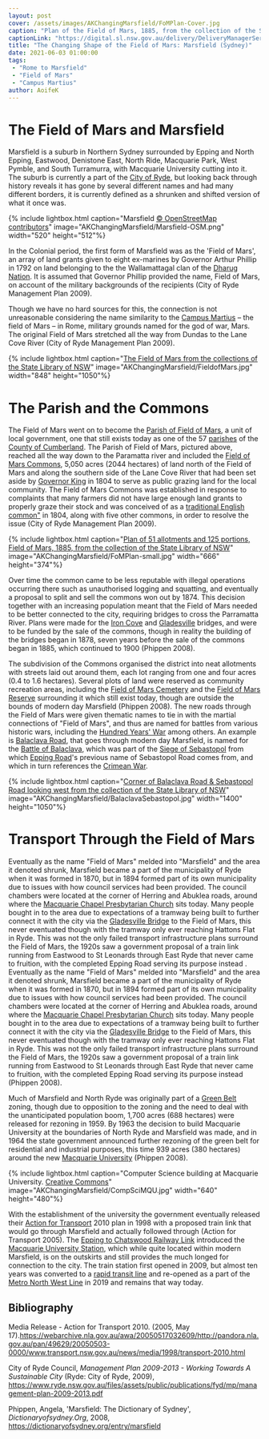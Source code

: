 ```yaml
---
layout: post
cover: /assets/images/AKChangingMarsfield/FoMPlan-Cover.jpg
caption: "Plan of the Field of Mars, 1885, from the collection of the State Library of NSW."
captionLink: "https://digital.sl.nsw.gov.au/delivery/DeliveryManagerServlet?embedded=true&amp;toolbar=false&amp;dps_pid=IE9189984&amp;_ga=2.134189837.2034465928.1622011364-1713855380.1611194684"
title: "The Changing Shape of the Field of Mars: Marsfield (Sydney)"
date: 2021-06-03 01:00:00
tags:
 - "Rome to Marsfield"
 - "Field of Mars"
 - "Campus Martius"
author: AoifeK
---
```

# The Field of Mars and Marsfield

Marsfield is a suburb in Northern Sydney surrounded by Epping and North Epping, Eastwood, Denistone East, North Ride, Macquarie Park, West Pymble, and South Turramurra, with Macquarie University cutting into it. The suburb is currently a part of the [City of Ryde](https://www.ryde.nsw.gov.au/Living-in-Ryde/About-Ryde), but looking back through history reveals it has gone by several different names and had many different borders, it is currently defined as a shrunken and shifted version of what it once was.

{% include lightbox.html
caption="Marsfield [© OpenStreetMap contributors](https://www.openstreetmap.org/copyright)"
image="AKChangingMarsfield/Marsfield-OSM.png"
width="520"
height="512"%}

In the Colonial period, the first form of Marsfield was as the 'Field of Mars', an array of land grants given to eight ex-marines by Governor Arthur Phillip in 1792 on land belonging to the the Wallamattagal clan of the [Dharug Nation](https://en.wikipedia.org/wiki/Darug). It is assumed that Governor Phillip provided the name, Field of Mars, on account of the military backgrounds of the recipients (City of Ryde Management Plan 2009).

Though we have no hard sources for this, the connection is not unreasonable considering the name similarity to the [Campus Martius](https://en.wikipedia.org/wiki/Campus_Martius) – the field of Mars – in Rome, military grounds named for the god of war, Mars. The original Field of Mars stretched all the way from Dundas to the Lane Cove River (City of Ryde Management Plan 2009).

{% include lightbox.html
caption="[The Field of Mars from the collections of the State Library of NSW](http://digital.sl.nsw.gov.au/delivery/DeliveryManagerServlet?embedded=true&amp;toolbar=false&amp;dps_pid=IE3546443)"
image="AKChangingMarsfield/FieldofMars.jpg"
width="848"
height="1050"%}

# The Parish and the Commons

The Field of Mars went on to become the [Parish of Field of Mars](https://en.wikipedia.org/wiki/Parish_of_Field_of_Mars), a unit of local government, one that still exists today as one of the 57 [parishes](https://en.wikipedia.org/wiki/Parish_(administrative_division)) of the [County of Cumberland](https://en.wikipedia.org/wiki/Cumberland_County,_New_South_Wales). The Parish of Field of Mars, pictured above, reached all the way down to the Paramatta river and included the [Field of Mars Commons](https://dictionaryofsydney.org/place/field_of_mars_common), 5,050 acres (2044 hectares) of land north of the Field of Mars and along the southern side of the Lane Cove River that had been set aside by [Governor King](https://en.wikipedia.org/wiki/Philip_Gidley_King) in 1804 to serve as public grazing land for the local community. The Field of Mars Commons was established in response to complaints that many farmers did not have large enough land grants to properly graze their stock and was conceived of as a [traditional English common&quot;](https://en.wikipedia.org/wiki/Common_land) in 1804, along with five other commons, in order to resolve the issue (City of Ryde Management Plan 2009).

{% include lightbox.html
caption="[Plan of 51 allotments and 125 portions, Field of Mars, 1885, from the collection of the State Library of NSW](https://digital.sl.nsw.gov.au/delivery/DeliveryManagerServlet?embedded=true&amp;toolbar=false&amp;dps_pid=IE9189984&amp;_ga=2.134189837.2034465928.1622011364-1713855380.1611194684)"
image="AKChangingMarsfield/FoMPlan-small.jpg"
width="666"
height="374"%}

Over time the common came to be less reputable with illegal operations occurring there such as unauthorised logging and squatting, and eventually a proposal to split and sell the commons won out by 1874. This decision together with an increasing population meant that the Field of Mars needed to be better connected to the city, requiring bridges to cross the Parramatta River. Plans were made for the [Iron Cove](https://en.wikipedia.org/wiki/Iron_Cove_Bridge) and [Gladesville](https://en.wikipedia.org/wiki/Gladesville_Bridge#1881_bridge) bridges, and were to be funded by the sale of the commons, though in reality the building of the bridges began in 1878, seven years before the sale of the commons began in 1885, which continued to 1900 (Phippen 2008).

The subdivision of the Commons organised the district into neat allotments with streets laid out around them, each lot ranging from one and four acres (0.4 to 1.6 hectares). Several plots of land were reserved as community recreation areas, including the [Field of Mars Cemetery](https://nmclm.com.au/locations/field-of-mars/) and the [Field of Mars Reserve](https://www.ryde.nsw.gov.au/Recreation/Parks-and-Sportsgrounds/Find-a-Park-or-Sportsground/Field-of-Mars-Reserve) surrounding it which still exist today, though are outside the bounds of modern day Marsfield (Phippen 2008). The new roads through the Field of Mars were given thematic names to tie in with the martial connections of &quot;Field of Mars&quot;, and thus are named for battles from various historic wars, including the [Hundred Years&#39; War](https://en.wikipedia.org/wiki/Hundred_Years%27_War) among others. An example is [Balaclava Road](https://www.google.com/maps/place/Balaclava+Rd,+Sydney+NSW/@-33.7811312,151.0939042,16z/data=!4m5!3m4!1s0x6b12a5d5cac5c59d:0x2bd5cf927e533e29!8m2!3d-33.7823262!4d151.0978524), that goes through modern day Marsfield, is named for the [Battle of Balaclava](https://en.wikipedia.org/wiki/Battle_of_Balaclava), which was part of the [Siege of Sebastopol](https://en.wikipedia.org/wiki/Siege_of_Sevastopol_(1854%E2%80%931855)) from which [Epping Road](https://www.google.com/maps/place/Epping+Rd,+Marsfield+NSW+2122/@-33.7770623,151.1050485,17z/data=!3m1!4b1!4m5!3m4!1s0x6b12a5e49dc46c6b:0x56b9362da67bea53!8m2!3d-33.7770668!4d151.1072372)&#39;s previous name of Sebastopol Road comes from, and which in turn references the [Crimean War](https://en.wikipedia.org/wiki/Crimean_War).

{% include lightbox.html
caption="[Corner of Balaclava Road &amp; Sebastopol Road looking west from the collection of the State Library of NSW](http://digital.sl.nsw.gov.au/delivery/DeliveryManagerServlet?embedded=true&amp;toolbar=false&amp;dps_pid=IE1927528&amp;_ga=2.214231376.698378850.1616570559-1713855380.1611194684)"
image="AKChangingMarsfield/BalaclavaSebastopol.jpg"
width="1400"
height="1050"%}

# Transport Through the Field of Mars

Eventually as the name &quot;Field of Mars&quot; melded into &quot;Marsfield&quot; and the area it denoted shrunk, Marsfield became a part of the municipality of Ryde when it was formed in 1870, but in 1894 formed part of its own municipality due to issues with how council services had been provided. The council chambers were located at the corner of Herring and Abuklea roads, around where the [Macquarie Chapel Presbytarian Church](https://www.google.com/maps/place/Macquarie+Chapel+Presbyterian+Church/@-33.7891526,151.1055287,19z/data=!4m5!3m4!1s0x0:0x6e96a2c17a226ae!8m2!3d-33.7890758!4d151.1052599) sits today. Many people bought in to the area due to expectations of a tramway being built to further connect it with the city via the [Gladesville Bridge](https://en.wikipedia.org/wiki/Gladesville_Bridge) to the Field of Mars, this never eventuated though with the tramway only ever reaching Hattons Flat in Ryde. This was not the only failed transport infrastructure plans surround the Field of Mars, the 1920s saw a government proposal of a train link running from Eastwood to St Leonards through East Ryde that never came to fruition, with the completed Epping Road serving its purpose instead .
Eventually as the name &quot;Field of Mars&quot; melded into &quot;Marsfield&quot; and the area it denoted shrunk, Marsfield became a part of the municipality of Ryde when it was formed in 1870, but in 1894 formed part of its own municipality due to issues with how council services had been provided. The council chambers were located at the corner of Herring and Abuklea roads, around where the [Macquarie Chapel Presbytarian Church](https://www.google.com/maps/place/Macquarie+Chapel+Presbyterian+Church/@-33.7891526,151.1055287,19z/data=!4m5!3m4!1s0x0:0x6e96a2c17a226ae!8m2!3d-33.7890758!4d151.1052599) sits today. Many people bought in to the area due to expectations of a tramway being built to further connect it with the city via the [Gladesville Bridge](https://en.wikipedia.org/wiki/Gladesville_Bridge) to the Field of Mars, this never eventuated though with the tramway only ever reaching Hattons Flat in Ryde. This was not the only failed transport infrastructure plans surround the Field of Mars, the 1920s saw a government proposal of a train link running from Eastwood to St Leonards through East Ryde that never came to fruition, with the completed Epping Road serving its purpose instead (Phippen 2008).

Much of Marsfield and North Ryde was originally part of a [Green Belt](https://en.wikipedia.org/wiki/Green_belt) zoning, though due to opposition to the zoning and the need to deal with the unanticipated population boom, 1,700 acres (688 hectares) were released for rezoning in 1959. By 1963 the decision to build Macquarie University at the boundaries of North Ryde and Marsfield was made, and in 1964 the state government announced further rezoning of the green belt for residential and industrial purposes, this time 939 acres (380 hectares) around the new [Macquarie University](https://en.wikipedia.org/wiki/Macquarie_University) (Phippen 2008).

{% include lightbox.html
caption="Computer Science building at Macquarie University. [Creative Commons](https://commons.wikimedia.org/wiki/File:Building_at_Macquarie_University.jpg)"
image="AKChangingMarsfield/CompSciMQU.jpg"
width="640"
height="480"%}

With the establishment of the university the government eventually released their [Action for Transport](https://webarchive.nla.gov.au/awa/20050517032609/http:/pandora.nla.gov.au/pan/49629/20050503-0000/www.transport.nsw.gov.au/news/media/1998/transport-2010.html) 2010 plan in 1998 with a proposed train link that would go through Marsfield and actually followed through (Action for Transport 2005). The [Epping to Chatswood Railway Link](https://en.wikipedia.org/wiki/Epping_to_Chatswood_rail_link) introduced the [Macquarie University Station](https://www.google.com/maps/place/Macquarie+University/@-33.7770772,151.1158239,17z/data=!3m1!4b1!4m5!3m4!1s0x6b12a60cc11a121b:0x6d93349b47e73f63!8m2!3d-33.7770817!4d151.1180126), which while quite located within modern Marsfield, is on the outskirts and still provides the much longed for connection to the city. The train station first opened in 2009, but almost ten years was converted to a [rapid transit line](https://en.wikipedia.org/wiki/Rapid_transit_line) and re-opened as a part of the [Metro North West Line](https://en.wikipedia.org/wiki/Metro_North_West_Line) in 2019 and remains that way today.


## Bibliography

Media Release - Action for Transport 2010. (2005, May 17).<https://webarchive.nla.gov.au/awa/20050517032609/http://pandora.nla.gov.au/pan/49629/20050503-0000/www.transport.nsw.gov.au/news/media/1998/transport-2010.html>

City of Ryde Council, _Management Plan 2009-2013 - Working Towards A Sustainable City_ (Ryde: City of Ryde, 2009), <https://www.ryde.nsw.gov.au/files/assets/public/publications/fyd/mp/management-plan-2009-2013.pdf>

Phippen, Angela, 'Marsfield: The Dictionary of Sydney', _Dictionaryofsydney.Org_, 2008, <https://dictionaryofsydney.org/entry/marsfield>
